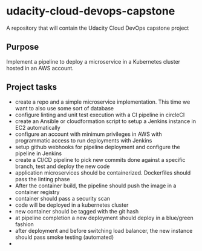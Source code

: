 # udacity-cloud-devops-capstone
A repository that will contain the Udacity Cloud DevOps capstone project


## Purpose
Implement a pipeline to deploy a microservice in a Kubernetes cluster hosted in an AWS account.

## Project tasks

- create a repo and a simple microservice implementation. This time we want to also use some sort of database
- configure linting and unit test execution with a CI pipeline in circleCI
- create an Ansible or cloudformation script to setup a Jenkins instance in EC2 automatically
- configure an account with minimum privileges in AWS with programmatic access to run deployments with Jenkins
- setup github webhooks for pipeline deployment and configure the pipeline in Jenkins
- create a CI/CD pipeline to pick new commits done against a specific branch, test and deploy the new code
- application microservices should be containerized. Dockerfiles should pass the linting phase
- After the container build, the pipeline should push the image in a container registry
- container should pass a security scan
- code will be deployed in a kubernetes cluster
- new container should be tagged with the git hash
- at pipeline completion a new deployment should deploy in a blue/green fashion
- after deployment and before switching load balancer, the new instance should pass smoke testing (automated) 
-
